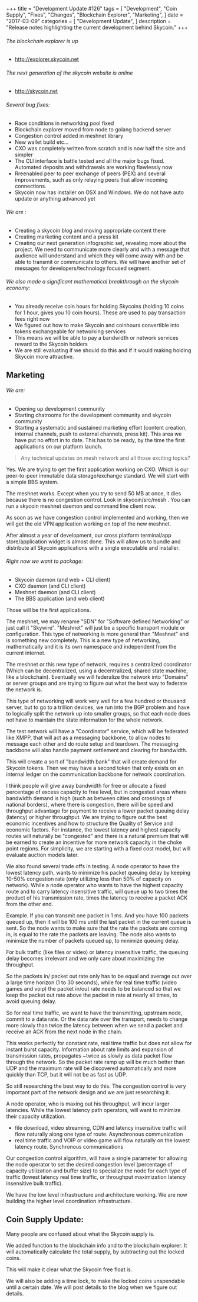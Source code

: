 +++
title = "Development Update #126"
tags = [
    "Development",
    "Coin Supply",
    "Fixes",
    "Changes",
    "Blockchain Explorer",
    "Marketing",
]
date = "2017-03-09"
categories = [
    "Development Update",
]
description = "Release notes highlighting the current development behind Skycoin."
+++

###### The blockchain explorer is up
- http://explorer.skycoin.net

###### The next generation of the skycoin website is online
- http://skycoin.net

###### Several bug fixes:
- Race conditions in networking pool fixed
- Blockchain explorer moved from node to golang backend server
- Congestion control added in meshnet library
- New wallet build etc...
- CXO was completely written from scratch and is now half the size and simpler
- The CLI interface is battle tested and all the major bugs fixed. Automated deposits and withdrawals are working flawlessly now
- Rreenabled peer to peer exchange of peers (PEX) and several improvements, such as only relaying peers that allow incoming connections.
- Skycoin now has installer on OSX and Windows. We do not have auto update or anything advanced yet

###### We are :
- Creating a skycoin blog and moving appropriate content there
- Creating marketing content and a press kit
- Creating our next generation infographic set, revealing more about the project. We need to communicate more clearly and with a message that audience will understand and which they will come away with and be able to transmit or communicate to others. We will have another set of messages for developers/technology focused segment.


###### We also made a significant mathematical breakthrough on the skycoin economy:
- You already receive coin hours for holding Skycoins (holding 10 coins for 1 hour, gives you 10 coin hours). These are used to pay transaction fees right now
- We figured out how to make Skycoin and coinhours convertible into tokens exchangeable for networking services
- This means we will be able to pay a bandwidth or network services reward to the Skycoin holders
- We are still evaluating if we should do this and if it would making holding Skycoin more attractive.

##  Marketing

###### We are:
- Opening up development community
- Starting chatrooms for the development community and skycoin community
- Starting a systematic and sustained marketing effort (content creation, internal channels, push to external channels, press kit). This area we have put no effort in to date. This has to be ready, by the time the first applications on our platform launch.

>Any technical updates on mesh network and all those exciting topics?

Yes. We are trying to get the first application working on CXO. Which is our peer-to-peer immutable data storage/exchange standard. We will start with a simple BBS system.

The meshnet works. Except when you try to send 50 MB at once, it dies because there is no congestion control. Look in skycoin/src/mesh . You can run a skycoin meshnet daemon and command line client now.

As soon as we have congestion control implemented and working, then we will get the old VPN application working on top of the new meshnet.

After almost a year of development, our cross platform terminal/app store/application widget is almost done. This will allow us to bundle and distribute all Skycoin applications with a single executable and installer.

###### Right now we want to package:
- Skycoin daemon (and web + CLI client)
- CXO daemon (and CLI client)
- Meshnet daemon (and CLI client)
- The BBS application (and web client)

Those will be the first applications.

The meshnet, we may rename "SDN" for "Software defined Networking" or just call it "Skywire". "Meshnet" will just be a specific transport module or configuration. This type of networking is more general than "Meshnet" and is something new completely. This is a new type of networking, mathematically and it is its own namespace and independent from the current internet.

The meshnet or this new type of network, requires a centralized coordinator (Which can be decentralized, using a decentralized, shared state machine, like a blockchain). Eventually we will federalize the network into "Domains" or server groups and are trying to figure out what the best way to federate the network is.

This type of networking will work very well for a few hundred or thousand server, but to go to a trillion devices, we run into the BGP problem and have to logically split the network up into smaller groups, so that each node does not have to maintain the state information for the whole network.

The test network will have a "Coordinator" service, which will be federated like XMPP, that will act as a messaging backbone, to allow nodes to message each other and do route setup and teardown. The messaging backbone will also handle payment settlement and clearing for bandwidth.

This will create a sort of "bandwidth bank" that will create demand for Skycoin tokens. Then we may have a second token that only exists on an internal ledger on the communication backbone for network coordination.

I think people will give away bandwidth for free or allocate a fixed percentage of excess capacity to free level, but in congested areas where bandwidth demand is high (such as between cities and crossings of national borders), where there is congestion, there will be speed and throughput advantage for payment to receive a lower packet queuing delay (latency) or higher throughput. We are trying to figure out the best economic incentives and how to structure the Quality of Service and economic factors. For instance, the lowest latency and highest capacity routes will naturally be "congested" and there is a natural premium that will be earned to create an incentive for more network capacity in the choke point regions. For simplicity, we are starting with a fixed cost model, but will evaluate auction models later.

We also found several trade offs in testing. A node operator to have the lowest latency path, wants to minimize his packet queuing delay by keeping 10-50% congestion rate (only utilizing less than 50% of capacity on network). While a node operator who wants to have the highest capacity route and to carry latency insensitive traffic, will queue up to two times the product of his transmission rate, times the latency to receive a packet ACK from the other end.

Example. If you can transmit one packet in 1 ms. And you have 100 packets queued up, then it will be 100 ms until the last packet in the current queue is sent. So the node wants to make sure that the rate the packets are coming in, is equal to the rate the packets are leaving. The node also wants to minimize the number of packets queued up, to minimize queuing delay.

For bulk traffic (like files or video) or latency insensitive traffic, the queuing delay becomes irrelevant and we only care about maximizing the throughput.

So the packets in/ packet out rate only has to be equal and average out over a large time horizon (1 to 30 seconds), while for real time traffic (video games and voip) the packet in/out rate needs to be balanced so that we keep the packet out rate above the packet in rate at nearly all times, to avoid queuing delay.

So for real time traffic, we want to have the transmitting, upstream node, commit to a data rate. Or the data rate over the transport, needs to change more slowly than twice the latency between when we send a packet and receive an ACK from the next node in the chain.

This works perfectly for constant rate, real time traffic but does not allow for instant burst capacity. Information about rate limits and expansion of transmission rates, propagates ~twice as slowly as data packet flow through the network. So the packet rate ramp up will be much better than UDP and the maximum rate will be discovered automatically and more quickly than TCP, but it will not be as fast as UDP.

So still researching the best way to do this. The congestion control is very important part of the network design and we are just researching it.

A node operator, who is maxing out his throughput, will incur larger latencies. While the lowest latency path operators, will want to minimize their capacity utilization.
- file download, video streaming, CDN and latency insensitive traffic will flow naturally along one type of route. Asynchronous communication
- real time traffic and VOIP or video game will flow naturally on the lowest latency route. Synchronous communications

Our congestion control algorithm, will have a single parameter for allowing the node operator to set the desired congestion level (percentage of capacity utilization and buffer size) to specialize the node for each type of traffic (lowest latency real time traffic, or throughput maximization latency insensitive bulk traffic).

We have the low level infrastructure and architecture working. We are now building the higher level coordination infrastructure.

## Coin Supply Update:

Many people are confused about what the Skycoin supply is.

We added function to the blockchain info and to the blockchain explorer. It will automatically calculate the total supply, by subtracting out the locked coins.

This will make it clear what the Skycoin free float is.

We will also be adding a time lock, to make the locked coins unspendable until a certain date. We will post details to the blog when we figure out details.

